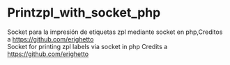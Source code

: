# Printzpl_with_socket_php

Socket para la impresión de etiquetas zpl mediante socket en php,Creditos a https://github.com/erighetto
</br>
Socket for printing zpl labels via socket in php Credits a https://github.com/erighetto
